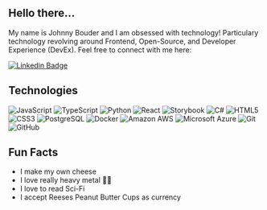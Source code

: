 ## Hello there...

My name is Johnny Bouder and I am obsessed with technology! Particulary technology revolving around Frontend, Open-Source, and Developer Experience (DevEx). Feel free to connect with me here:

[![Linkedin Badge](https://img.shields.io/badge/-johnnybouder-blue?style=flat-square&logo=Linkedin&logoColor=white&link=https://www.linkedin.com/in/johnny-bouder/)](https://www.linkedin.com/in/johnny-bouder/)

## Technologies
![JavaScript](https://img.shields.io/badge/-JavaScript-black?style=flat-square&logo=javascript)
![TypeScript](https://img.shields.io/badge/-TypeScript-purple?style=flat-square&logo=typescript)
![Python](https://img.shields.io/badge/-Python-black?style=flat-square&logo=Python)
![React](https://img.shields.io/badge/-React-black?style=flat-square&logo=react)
![Storybook](https://img.shields.io/badge/-Storybook-white?style=flat-square&logo=storybook)
![C#](https://img.shields.io/badge/-C%23-0?style=flat-square&logo=c%23)
![HTML5](https://img.shields.io/badge/-HTML5-E34F26?style=flat-square&logo=html5&logoColor=white)
![CSS3](https://img.shields.io/badge/-CSS3-1572B6?style=flat-square&logo=css3)
![PostgreSQL](https://img.shields.io/badge/-PostgreSQL-336791?style=flat-square&logo=postgresql)
![Docker](https://img.shields.io/badge/-Docker-black?style=flat-square&logo=docker)
![Amazon AWS](https://img.shields.io/badge/Amazon%20AWS-232F3E?style=flat-square&logo=amazon-aws)
![Microsoft Azure](https://img.shields.io/badge/Microsoft%20Azure-232F7E?style=flat-square&logo=microsoft-azure)
![Git](https://img.shields.io/badge/-Git-black?style=flat-square&logo=git)
![GitHub](https://img.shields.io/badge/-GitHub-181717?style=flat-square&logo=github)

## Fun Facts
- I make my own cheese
- I love really heavy metal 🤘🤘
- I love to read Sci-Fi
- I accept Reeses Peanut Butter Cups as currency
